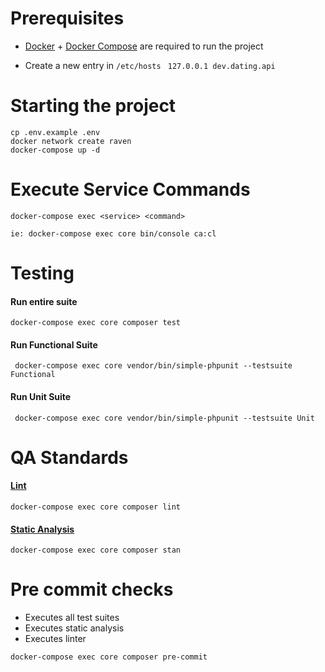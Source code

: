 [comment]: <> (# Local Environment Visual)
[comment]: <> (![Alt text]&#40;.docker/dev-env-visual.png?raw=true "Optional Title"&#41;)


# Prerequisites

- [Docker](https://docs.docker.com/get-docker/) + [Docker Compose](https://docs.docker.com/compose/install/) are required to run the project
  
- Create a new entry in ```/etc/hosts ```  ```127.0.0.1 dev.dating.api```

# Starting the project

```
cp .env.example .env
docker network create raven  
docker-compose up -d  
```


# Execute Service Commands
```
docker-compose exec <service> <command>

ie: docker-compose exec core bin/console ca:cl
```

# Testing
#### Run entire suite

```
docker-compose exec core composer test
```

#### Run Functional Suite
```
 docker-compose exec core vendor/bin/simple-phpunit --testsuite Functional
```

#### Run Unit Suite
```
 docker-compose exec core vendor/bin/simple-phpunit --testsuite Unit
```


# QA Standards
#### [Lint](https://github.com/FriendsOfPHP/PHP-CS-Fixer)
```
docker-compose exec core composer lint
``` 
#### [Static Analysis](https://github.com/phpstan/phpstan)
```
docker-compose exec core composer stan
``` 

# Pre commit checks
- Executes all test suites
- Executes static analysis
- Executes linter
```
docker-compose exec core composer pre-commit
```
